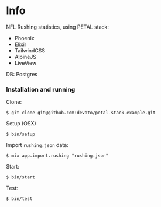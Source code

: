 # Info

NFL Rushing statistics, using PETAL stack:

- Phoenix
- Elixir
- TailwindCSS
- AlpineJS
- LiveView

DB: Postgres

### Installation and running

Clone:

```
$ git clone git@github.com:devato/petal-stack-example.git
```

Setup (OSX)

```
$ bin/setup
```

Import `rushing.json` data:

```
$ mix app.import.rushing "rushing.json"
```

Start:

```
$ bin/start
```

Test:

```
$ bin/test
```

